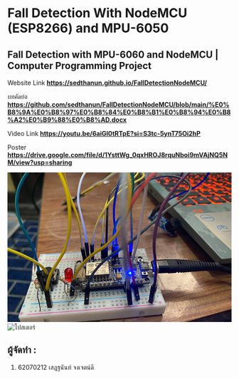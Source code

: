 # Fall Detection With NodeMCU (ESP8266) and MPU-6050

## Fall Detection with MPU-6060 and NodeMCU | Computer Programming Project

Website Link **https://sedthanun.github.io/FallDetectionNodeMCU/**

บทคัดย่อ **https://github.com/sedthanun/FallDetectionNodeMCU/blob/main/%E0%B8%9A%E0%B8%97%E0%B8%84%E0%B8%B1%E0%B8%94%E0%B8%A2%E0%B9%88%E0%B8%AD.docx**

Video Link **https://youtu.be/6aiGl0tRTpE?si=S3tc-5ynT75Oi2hP**

Poster **https://drive.google.com/file/d/1YsttWg_0qxHROJ8rquNboi9mVAjNQ5NM/view?usp=sharing**

![ภาพการทดลอง](https://github.com/sedthanun/FallDetectionNodeMCU/blob/main/docs/img/board1.png)
![โปสเตอร์](https://github.com/sedthanun/FallDetectionNodeMCU/blob/main/docs/img/Fall_Detection_Poster-01.png)


## ผู้จัดทำ :
1. 62070212 เสฏฐนันท์ จงเจตน์ดี


